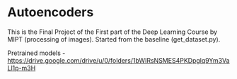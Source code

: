 # Autoencoders

This is the Final Project of the First part of the Deep Learning Course by MIPT (processing of images). 
Started from the baseline (get_dataset.py).

Pretrained models - https://drive.google.com/drive/u/0/folders/1bWIRsNSMES4PKDpglq9Ym3VaLl1p-m3H
